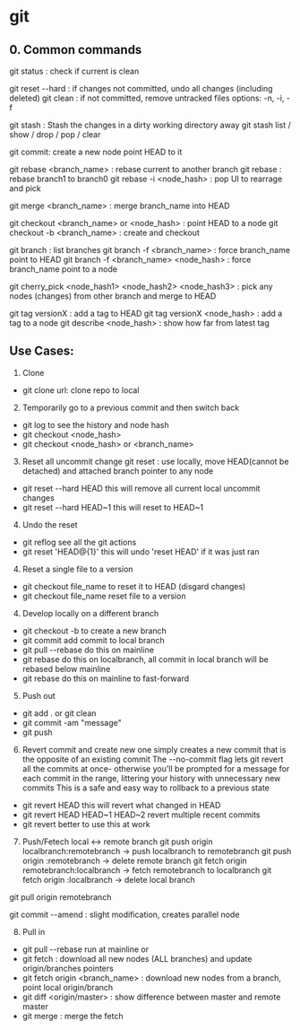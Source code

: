# git

## 0. Common commands

git status : check if current is clean

git reset --hard : if changes not committed, undo all changes (including deleted) 
git clean : if not committed, remove untracked files 
  options: -n,  -i,  -f

git stash : Stash the changes in a dirty working directory away
git stash list / show / drop / pop / clear

git commit: create a new node point HEAD to it 

git rebase <branch_name> : rebase current to another branch 
git rebase <branch0> <branch1> : rebase branch1 to branch0 
git rebase -i <node_hash> : pop UI to rearrage and pick

git merge <branch_name> : merge branch_name into HEAD 

git checkout <branch_name> or <node_hash> : point HEAD to a node 
git checkout -b <branch_name> : create and checkout 

git branch : list branches 
git branch -f <branch_name> : force branch_name point to HEAD 
git branch -f <branch_name> <node_hash> : force branch_name point to a node

git cherry_pick <node_hash1> <node_hash2> <node_hash3>  : pick any nodes (changes) from other branch and merge to HEAD

git tag versionX : add a tag to HEAD 
git tag versionX <node_hash> : add a tag to a node 
git describe <node_hash> : show how far from latest tag


## Use Cases:

1. Clone
- git clone url: clone repo to local

 2. Temporarily go to a previous commit and then switch back
- git log    to see the history and node hash
- git checkout <node_hash>
- git checkout <node_hash> or <branch_name>

 3. Reset all uncommit change 
git reset : use locally, move HEAD(cannot be detached) and attached branch pointer to any node
  - git reset --hard HEAD    this will remove all current local uncommit changes
  - git reset --hard HEAD~1    this will reset to HEAD~1
  
 4. Undo the reset 
  - git reflog              see all the git actions
  - git reset 'HEAD@{1}'     this will undo 'reset HEAD' if it was just ran

 4. Reset a single file to a version
- git checkout file_name    to reset it to HEAD (disgard changes)
- git checkout <node> file_name    reset file to a version

 4. Develop locally on a different branch
 - git checkout -b <local>      to create a new branch
 - git commit      add commit to local branch
 - git pull --rebase     do this on mainline
 - git rebase <mainline>  do this on localbranch, all commit in local branch will be rebased below mainline
 - git rebase <local>     do this on mainline to fast-forward

 5. Push out
- git add .    or    git clean
- git commit -am "message"
- git push

 6. Revert commit and create new one
simply creates a new commit that is the opposite of an existing commit
The --no-commit flag lets git revert all the commits at once- otherwise you'll be prompted for a message for each commit in the range, littering your history with unnecessary new commits
This is a safe and easy way to rollback to a previous state
- git revert HEAD    this will revert what changed in HEAD
- git revert HEAD HEAD~1 HEAD~2     revert multiple recent commits
- git revert <node1> <node2> <node3>    better to use this at work

 7. Push/Fetech local <-> remote branch
git push origin localbranch:remotebranch    ->  push localbranch to remotebranch 
git push origin :remotebranch    ->  delete remote branch 
git fetch origin remotebranch:localbranch    -> fetch remotebranch to localbranch 
git fetch origin :localbranch    ->  delete local branch 

git pull origin remotebranch

git commit --amend : slight modification, creates parallel node 


 8. Pull in
 - git pull --rebase        run at mainline
 or
 - git fetch : download all new nodes (ALL branches) and update origin/branches pointers 
 - git fetch origin <branch_name> : download new nodes from a branch, point local origin/branch
 - git diff <master> <origin/master> : show difference between master and remote master 
 - git merge : merge the fetch

